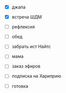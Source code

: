 - [x] джапа
- [x] встреча ШДМ 
- [ ] рефлексия
- [ ] обед
- [ ] забрать ист Найтс
- [ ] мама
- [ ] заказ эфиров
- [ ] подписка на Хариприю
- [ ] готовка

